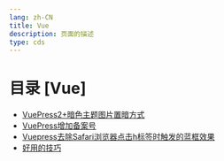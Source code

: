 ```yaml
---
lang: zh-CN  
title: Vue  
description: 页面的描述  
type: cds
---
```


# 目录 [Vue]

[dir.start]: <>

- [VuePress2+暗色主题图片置暗方式](VuePress2+暗色主题图片置暗方式.md)  
- [VuePress增加备案号](VuePress增加备案号.md)  
- [Vuepress去除Safari浏览器点击h标签时触发的蓝框效果](Vuepress去除Safari浏览器点击h标签时触发的蓝框效果.md)  
- [好用的技巧](好用的技巧.md)  

[dir.end]: <>

<AdsbyGoogle slot="7889564278" layout="in-article"/>

<Comment></Comment>

